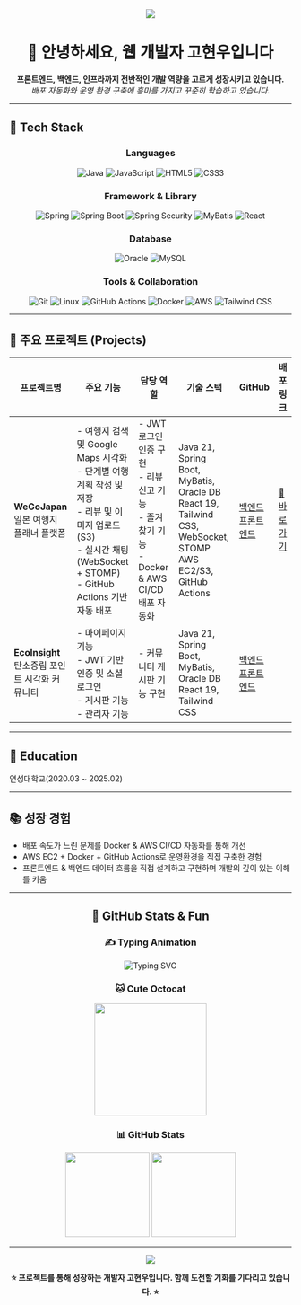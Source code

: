 <div align="center">
  <img src="https://capsule-render.vercel.app/api?type=waving&height=200&section=header&text=Full-Stack%20Developer&fontSize=80&fontAlignY=35&desc=Kohyunwoo's%20Portfolio&descAlignY=55&descSize=20&color=0:BBFDE3,50:57E0F4,100:A38BFE&textColor=2D3748&descColor=4A5568" />
</div>

<h1 align="center">👋 안녕하세요, 웹 개발자 고현우입니다</h1>

<p align="center">
  <strong>프론트엔드, 백엔드, 인프라까지 전반적인 개발 역량을 고르게 성장시키고 있습니다.</strong><br/>
  <em>배포 자동화와 운영 환경 구축에 흥미를 가지고 꾸준히 학습하고 있습니다.</em>
</p>

---

## 🔧 Tech Stack

<div align="center">

### Languages
![Java](https://img.shields.io/badge/Java-007396?style=for-the-badge&logo=java&logoColor=white)
![JavaScript](https://img.shields.io/badge/JavaScript-F7DF1E?style=for-the-badge&logo=javascript&logoColor=black)
![HTML5](https://img.shields.io/badge/HTML5-E34F26?style=for-the-badge&logo=html5&logoColor=white)
![CSS3](https://img.shields.io/badge/CSS3-1572B6?style=for-the-badge&logo=css3&logoColor=white)

### Framework & Library
![Spring](https://img.shields.io/badge/Spring-6DB33F?style=for-the-badge&logo=spring&logoColor=white)
![Spring Boot](https://img.shields.io/badge/SpringBoot-6DB33F?style=for-the-badge&logo=springboot&logoColor=white)
![Spring Security](https://img.shields.io/badge/SpringSecurity-6DB33F?style=for-the-badge&logo=springsecurity&logoColor=white)
![MyBatis](https://img.shields.io/badge/MyBatis-DC382D?style=for-the-badge)
![React](https://img.shields.io/badge/React-61DAFB?style=for-the-badge&logo=react&logoColor=black)

### Database
![Oracle](https://img.shields.io/badge/Oracle-F80000?style=for-the-badge&logo=oracle&logoColor=white)
![MySQL](https://img.shields.io/badge/MySQL-4479A1?style=for-the-badge&logo=mysql&logoColor=white)

### Tools & Collaboration
![Git](https://img.shields.io/badge/Git-F05032?style=for-the-badge&logo=git&logoColor=white)
![Linux](https://img.shields.io/badge/Linux-FCC624?style=for-the-badge&logo=linux&logoColor=black)
![GitHub Actions](https://img.shields.io/badge/GitHub%20Actions-2088FF?style=for-the-badge&logo=githubactions&logoColor=white)
![Docker](https://img.shields.io/badge/Docker-2496ED?style=for-the-badge&logo=docker&logoColor=white)
![AWS](https://img.shields.io/badge/AWS-232F3E?style=for-the-badge&logo=amazonaws&logoColor=white)
![Tailwind CSS](https://img.shields.io/badge/TailwindCSS-06B6D4?style=for-the-badge&logo=tailwindcss&logoColor=white)

</div>

---

## 📁 주요 프로젝트 (Projects)

| 프로젝트명 | 주요 기능 | 담당 역할 | 기술 스택 | GitHub | 배포링크 |
|------------|-----------|------------|------------|-------------|------|
| **WeGoJapan**<br/>일본 여행지 플래너 플랫폼 | - 여행지 검색 및 Google Maps 시각화<br/>- 단계별 여행 계획 작성 및 저장<br/>- 리뷰 및 이미지 업로드 (S3)<br/>- 실시간 채팅 (WebSocket + STOMP)<br/>- GitHub Actions 기반 자동 배포 | - JWT 로그인 인증 구현<br>- 리뷰 신고 기능<br>- 즐겨찾기 기능<br>- Docker & AWS CI/CD 배포 자동화 | Java 21, Spring Boot, MyBatis, Oracle DB<br/>React 19, Tailwind CSS, WebSocket, STOMP<br/>AWS EC2/S3, GitHub Actions | [백엔드](https://github.com/kohyunwoo00/Avengers-back)<br/>[프론트엔드](https://github.com/kohyunwoo00/Avengers-front) | [🔗 바로가기](https://wegojapan.shop/) |
| **EcoInsight**<br/>탄소중립 포인트 시각화 커뮤니티  | - 마이페이지 기능<br/>- JWT 기반 인증 및 소셜 로그인<br/>- 게시판 기능<br/>- 관리자 기능 | - 커뮤니티 게시판 기능 구현 | Java 21, Spring Boot, MyBatis, Oracle DB<br/>React 19, Tailwind CSS<br/>| [백엔드](https://github.com/kohyunwoo00/EcoInsight-back)<br/>[프론트엔드](https://github.com/kohyunwoo00/EcoInsight-front) | |

---

## 🏫 Education
연성대학교(2020.03 ~ 2025.02)

---

## 📚 성장 경험
- 배포 속도가 느린 문제를 Docker & AWS CI/CD 자동화를 통해 개선
- AWS EC2 + Docker + GitHub Actions로 운영환경을 직접 구축한 경험
- 프론트엔드 & 백엔드 데이터 흐름을 직접 설계하고 구현하며 개발의 깊이 있는 이해를 키움

---

<div align="center">

## 🌟 GitHub Stats & Fun

### ✍️ Typing Animation
![Typing SVG](https://readme-typing-svg.demolab.com?font=Fira+Code&pause=1000&color=00BFFF&width=500&lines=Full-Stack+Developer+Kohyunwoo;지속적으로+성장하고+도전합니다!)

### 🐱 Cute Octocat
<img src="https://octodex.github.com/images/yaktocat.png" width="200"/>

### 📊 GitHub Stats
<img src="https://github-readme-stats.vercel.app/api?username=kohyunwoo00&show_icons=true&theme=tokyonight" height="150"/>
<img src="https://github-readme-stats.vercel.app/api/top-langs/?username=kohyunwoo00&layout=compact&theme=tokyonight" height="150"/>

</div>

---

<div align="center">
  <img src="https://capsule-render.vercel.app/api?type=waving&color=0:BBFDE3,50:57E0F4,100:A38BFE&height=120&section=footer"/>
</div>

<div align="center">
  
  **⭐ 프로젝트를 통해 성장하는 개발자 고현우입니다. 함께 도전할 기회를 기다리고 있습니다. ⭐**
  
</div>

